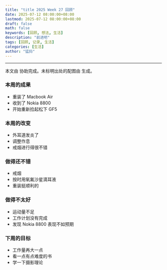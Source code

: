 ```yaml
---
title: "title 2025 Week 27 回顾"
date: 2025-07-12 08:00:00+08:00
lastmod: 2025-07-12 08:00:00+08:00
draft: false
math: false
keywords: [回顾, 想法, 生活]
description: "前进吧"
tags: [回顾, 记录, 生活]
categories: [生活]
author: "猛犸"
---
```




---

本文由 协助完成。未标明出处的配图由 生成。

### 本周的成果

- 重装了 Macbook Air
- 收到了 Nokia 8800
- 开始重新捡起松下 GF5

### 本周的改变

- 外耳道发炎了
- 调整作息
- 戒烟进行得很不错

### 做得还不错

- 戒烟
- 按时用氧氟沙星滴耳液
- 重装挺顺利的

### 做得不太好

- 运动量不足
- 工作计划没有完成
- 发现 Nokia 8800 表现不如预期

### 下周的目标

- 工作量再大一点
- 看一点有点难度的书
- 学一下摄影理论
